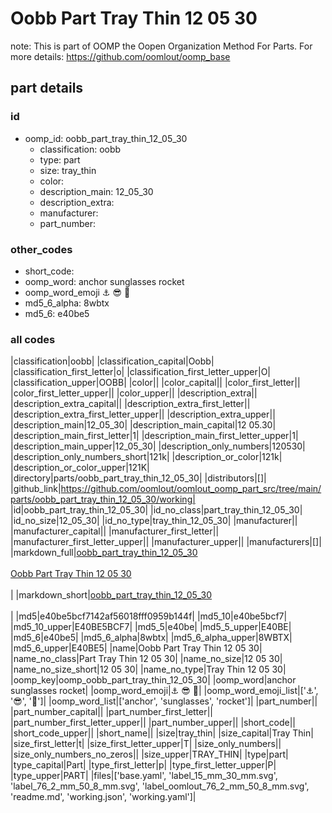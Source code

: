 # Oobb Part Tray Thin 12 05 30  

note: This is part of OOMP the Oopen Organization Method For Parts. For more details: https://github.com/oomlout/oomp_base

##  part details





### id
* oomp_id: oobb_part_tray_thin_12_05_30
  * classification: oobb
  * type: part
  * size: tray_thin
  * color: 
  * description_main: 12_05_30
  * description_extra: 
  * manufacturer: 
  * part_number: 

### other_codes
* short_code: 
* oomp_word: anchor sunglasses rocket
* oomp_word_emoji :anchor: :sunglasses: :rocket:
* md5_6_alpha: 8wbtx
* md5_6: e40be5

### all codes 
|classification|oobb|
|classification_capital|Oobb|
|classification_first_letter|o|
|classification_first_letter_upper|O|
|classification_upper|OOBB|
|color||
|color_capital||
|color_first_letter||
|color_first_letter_upper||
|color_upper||
|description_extra||
|description_extra_capital||
|description_extra_first_letter||
|description_extra_first_letter_upper||
|description_extra_upper||
|description_main|12_05_30|
|description_main_capital|12 05.30|
|description_main_first_letter|1|
|description_main_first_letter_upper|1|
|description_main_upper|12_05_30|
|description_only_numbers|120530|
|description_only_numbers_short|121k|
|description_or_color|121k|
|description_or_color_upper|121K|
|directory|parts/oobb_part_tray_thin_12_05_30|
|distributors|[]|
|github_link|https://github.com/oomlout/oomlout_oomp_part_src/tree/main/parts/oobb_part_tray_thin_12_05_30/working|
|id|oobb_part_tray_thin_12_05_30|
|id_no_class|part_tray_thin_12_05_30|
|id_no_size|12_05_30|
|id_no_type|tray_thin_12_05_30|
|manufacturer||
|manufacturer_capital||
|manufacturer_first_letter||
|manufacturer_first_letter_upper||
|manufacturer_upper||
|manufacturers|[]|
|markdown_full|[oobb_part_tray_thin_12_05_30](https://github.com/oomlout/oomlout_oomp_part_src/tree/main/parts/oobb_part_tray_thin_12_05_30/working)<br>[](https://github.com/oomlout/oomlout_oomp_part_src/tree/main/parts/oobb_part_tray_thin_12_05_30/working)<br>[Oobb Part Tray Thin 12 05 30](https://github.com/oomlout/oomlout_oomp_part_src/tree/main/parts/oobb_part_tray_thin_12_05_30/working)<br><br>|
|markdown_short|[oobb_part_tray_thin_12_05_30](https://github.com/oomlout/oomlout_oomp_part_src/tree/main/parts/oobb_part_tray_thin_12_05_30/working)<br><br>|
|md5|e40be5bcf7142af56018fff0959b144f|
|md5_10|e40be5bcf7|
|md5_10_upper|E40BE5BCF7|
|md5_5|e40be|
|md5_5_upper|E40BE|
|md5_6|e40be5|
|md5_6_alpha|8wbtx|
|md5_6_alpha_upper|8WBTX|
|md5_6_upper|E40BE5|
|name|Oobb Part Tray Thin 12 05 30|
|name_no_class|Part Tray Thin 12 05 30|
|name_no_size|12 05 30|
|name_no_size_short|12 05 30|
|name_no_type|Tray Thin 12 05 30|
|oomp_key|oomp_oobb_part_tray_thin_12_05_30|
|oomp_word|anchor sunglasses rocket|
|oomp_word_emoji|:anchor: :sunglasses: :rocket:|
|oomp_word_emoji_list|[':anchor:', ':sunglasses:', ':rocket:']|
|oomp_word_list|['anchor', 'sunglasses', 'rocket']|
|part_number||
|part_number_capital||
|part_number_first_letter||
|part_number_first_letter_upper||
|part_number_upper||
|short_code||
|short_code_upper||
|short_name||
|size|tray_thin|
|size_capital|Tray Thin|
|size_first_letter|t|
|size_first_letter_upper|T|
|size_only_numbers||
|size_only_numbers_no_zeros||
|size_upper|TRAY_THIN|
|type|part|
|type_capital|Part|
|type_first_letter|p|
|type_first_letter_upper|P|
|type_upper|PART|
|files|['base.yaml', 'label_15_mm_30_mm.svg', 'label_76_2_mm_50_8_mm.svg', 'label_oomlout_76_2_mm_50_8_mm.svg', 'readme.md', 'working.json', 'working.yaml']|
